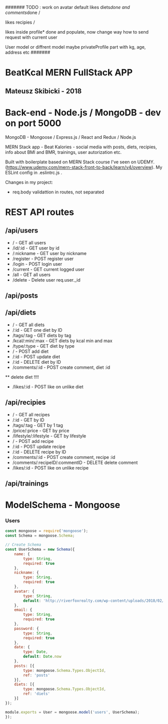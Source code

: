 #######
TODO :
work on avatar default
likes diets*done and comments*done /

likes recipies /

likes inside profile\* done and populate, now change way how to send request with current user

User model or diffrent model maybe privateProfile part with kg, age, address etc
#######

# BeatKcal **MERN** FullStack APP

## Mateusz Skibicki - 2018

# Back-end - **Node.js / MongoDB** - dev on port 5000

MongoDB - Mongoose / Express.js / React and Redux / Node.js

MERN Stack app - Beat Kalories - social media with posts, diets, recipies, info about BMI and BMR, trainings, user autorization etc.

Built with boilerplate based on MERN Stack course I've seen on UDEMY. (https://www.udemy.com/mern-stack-front-to-back/learn/v4/overview). My ESLint config in .eslintrc.js .

Changes in my project:

- req.body validattion in routes, not separated

# **REST API routes**

## **/api/users**

- / - GET all users
- /id/:id - GET user by id
- /:nickname - GET user by nickname
- /register - POST register user
- /login - POST login user
- /current - GET current logged user
- /all - GET all users
- /delete - Delete user req.user.\_id

## **/api/posts**

## **/api/diets**

- / - GET all diets
- /:id - GET one diet by ID
- /tags/:tag - GET diets by tag
- /kcal/:min/:max - GET diets by kcal min and max
- /type/:type - GET diet by type
- / - POST add diet
- /:id - POST update diet
- /:id - DELETE diet by ID
- /comments/:id - POST create comment, diet :id

\*\* delete diet !!!!

- /likes/:id - POST like on unlike diet

## **/api/recipies**

- / - GET all recipes
- /:id - GET by ID
- /tags/:tag - GET by 1 tag
- /price/:price - GET by price
- /lifestyle/:lifestyle - GET by lifestyle
- / - POST add recipe
- /:id - POST update recipe
- /:id - DELETE recipe by ID
- /comments/:id - POST create comment, recipe :id
- /comments/:recipeID/:commentID - DELETE delete comment
- /likes/:id - POST like on unlike recipe

## **/api/trainings**

# ModelSchema - Mongoose

### Users

```javascript
const mongoose = require('mongoose');
const Schema = mongoose.Schema;

// Create Schema
const UserSchema = new Schema({
	name: {
		type: String,
		required: true
	},
	nickname: {
		type: String,
		required: true
	},
	avatar: {
		type: String,
		default: 'http://riverfoxrealty.com/wp-content/uploads/2018/02/User-Default.jpg'
	},
	email: {
		type: String,
		required: true
	},
	password: {
		type: String,
		required: true
	},
	date: {
		type: Date,
		default: Date.now
	},
	posts: [{
		type: mongoose.Schema.Types.ObjectId,
		ref: 'posts'
	}],
	diets: [{
		type: mongoose.Schema.Types.ObjectId,
		ref: 'diets'
	}]
});

module.exports = User = mongoose.model('users', UserSchema);
});
```
